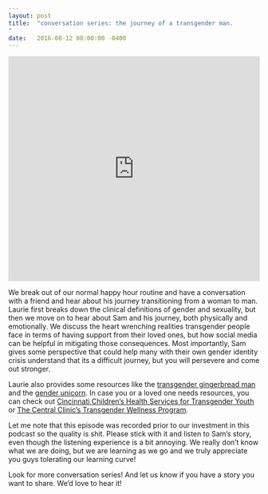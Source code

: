 ```yaml
---
layout: post
title:  "conversation series: the journey of a transgender man.
"
date:   2016-08-12 08:00:00 -0400
---
```

<iframe width="100%" height="450" scrolling="no" frameborder="no" src="https://w.soundcloud.com/player/?url=https%3A//api.soundcloud.com/tracks/278002927&amp;auto_play=false&amp;hide_related=false&amp;show_comments=true&amp;show_user=true&amp;show_reposts=false&amp;visual=true"></iframe>

We break out of our normal happy hour routine and have a conversation with a friend and hear about his journey transitioning from a woman to man. Laurie first breaks down the clinical definitions of gender and sexuality, but then we move on to hear about Sam and his journey, both physically and emotionally. We discuss the heart wrenching realities transgender people face in terms of having support from their loved ones, but how social media can be helpful in mitigating those consequences. Most importantly, Sam gives some perspective that could help many with their own gender identity crisis understand that its a difficult journey, but you will persevere and come out stronger.

Laurie also provides some resources like the [transgender gingerbread man](https://flic.kr/p/KTA8jT) and the [gender unicorn](https://www.flickr.com/gp/crimsonrhoads/5979ZU). In case you or a loved one needs resources, you can check out [Cincinnati Children’s Health Services for Transgender Youth](https://www.cincinnatichildrens.org/service/a/adolescent-medicine/programs/transgender) or [The Central Clinic’s Transgender Wellness Program](http://www.centralclinic.org/?page_id=1901).

Let me note that this episode was recorded prior to our investment in this podcast so the quality is shit. Please stick with it and listen to Sam’s story, even though the listening experience is a bit annoying. We really don’t know what we are doing, but we are learning as we go and we truly appreciate you guys tolerating our learning curve!

Look for more conversation series! And let us know if you have a story you want to share. We’d love to hear it!
